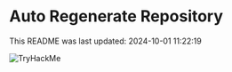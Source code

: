# Auto Regenerate Repository

This README was last updated: 2024-10-01 11:22:19

 ![TryHackMe](https://tryhackme.com/badge/533634)